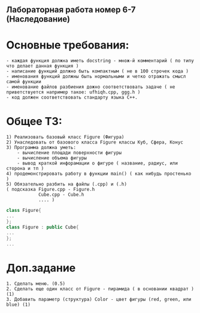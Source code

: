 ## Лабораторная работа номер 6-7 (Наследование)
# Основные требования:
	- каждая функция должна иметь docstring - множ-й комментарий ( по типу что делает данная функция )
	- написание функций должно быть компактным ( не в 100 строчек кода )
	- именования функций должны быть нормальными и четко отражать смысл самой функции
	- именование файлов разбиения дожно соответствовать задаче ( не приветствуется например такое: ufhiqh.cpp, ggg.h )
	- код должен соответствовать стандарту языка C++.

# Общее ТЗ:
	1) Реализовать базовый класс Figure (Фигура)
	2) Унаследовать от базового класса Figure классы Куб, Сфера, Конус 
	3) Программа должна уметь:
		- вычисление площади поверхности фигуры
		- вычисление объема фигуры
		- вывод краткой инфорамации о фигуре ( название, радиус, или сторона и тп )
	4) продемонстрировать работу в функции main() ( как нибудь простенько )
	5) Обязательно разбить на файлы (.cpp) и (.h)
	( подсказка Figure.cpp - Figure.h 
				Cube.cpp - Cube.h
				.... )
				
```C++
class Figure{
...
};
class Figure : public Cube{
...
};
...
```
		
# Доп.задание

	1. Сделать меню. (0.5)
	2. Сделать еще один класс от Figure - пирамида ( в основании квадрат ) (1)
	3. Добавить параметр (структура) Color - цвет фигуры (red, green, или blue) (1)
